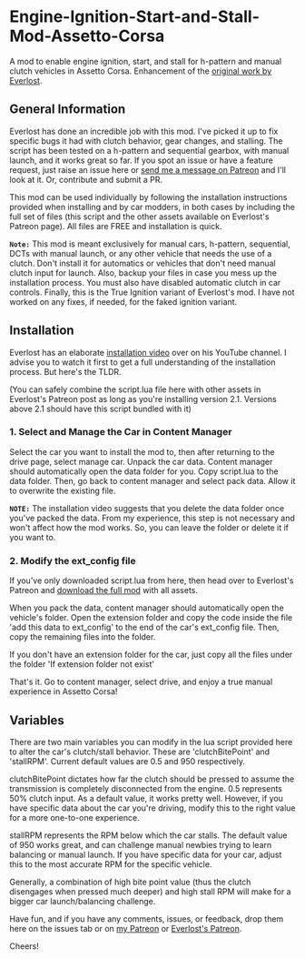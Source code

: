 # Engine-Ignition-Start-and-Stall-Mod-Assetto-Corsa
A mod to enable engine ignition, start, and stall for h-pattern and manual clutch vehicles in Assetto Corsa. Enhancement of the [original work by Everlost](https://www.patreon.com/posts/assetto-corsa-99700598). 

## General Information

Everlost has done an incredible job with this mod. I've picked it up to fix specific bugs it had with clutch behavior, gear changes, and stalling. The script has been tested on a h-pattern and sequential gearbox, with manual launch, and it works great so far. If you spot an issue or have a feature request, just raise an issue here or [send me a message on Patreon](www.patreon.com/IanOmondi) and I'll look at it. Or, contribute and submit a PR.

This mod can be used individually by following the installation instructions provided when installing and by car modders, in both cases by including the full set of files (this script and the other assets available on Everlost's Patreon page). All files are FREE and installation is quick. 




**``Note:``** This mod is meant exclusively for manual cars, h-pattern, sequential, DCTs with manual launch, or any other vehicle that needs the use of a clutch. Don't install it for automatics or vehicles that don't need manual clutch input for launch. Also, backup your files in case you mess up the installation process. You must also have disabled automatic clutch in car controls. Finally, this is the True Ignition variant of Everlost's mod. I have not worked on any fixes, if needed, for the faked ignition variant.




## Installation

Everlost has an elaborate [installation video](https://www.youtube.com/watch?v=B1rOc_Oanfk) over on his YouTube channel. I advise you to watch it first to get a full understanding of the installation process. But here's the TLDR. 

(You can safely combine the script.lua file here with other assets in Everlost's Patreon post as long as you're installing version 2.1. Versions above 2.1 should have this script bundled with it)

### 1. Select and Manage the Car in Content Manager

Select the car you want to install the mod to, then after returning to the drive page, select manage car. Unpack the car data. Content manager should automatically open the data folder for you. Copy script.lua to the data folder. Then, go back to content manager and select pack data. Allow it to overwrite the existing file.

**``NOTE:``** The installation video suggests that you delete the data folder once you've packed the data. From my experience, this step is not necessary and won't affect how the mod works. So, you can leave the folder or delete it if you want to. 

### 2. Modify the ext_config file

If you've only downloaded script.lua from here, then head over to Everlost's Patreon and [download the full mod](https://www.patreon.com/posts/assetto-corsa-99700598) with all assets. 

When you pack the data, content manager should automatically open the vehicle's folder. Open the extension folder and copy the code inside the file 'add this data to ext_config' to the end of the car's ext_config file. Then, copy the remaining files into the folder.

If you don't have an extension folder for the car, just copy all the files under the folder 'If extension folder not exist'

That's it. Go to content manager, select drive, and enjoy a true manual experience in Assetto Corsa!


## Variables

There are two main variables you can modify in the lua script provided here to alter the car's clutch/stall behavior. These are 'clutchBitePoint' and 'stallRPM'. Current default values are 0.5 and 950 respectively.

clutchBitePoint dictates how far the clutch should be pressed to assume the transmission is completely disconnected from the engine. 0.5 represents 50% clutch input. As a default value, it works pretty well. However, if you have specific data about the car you're driving, modify this to the right value for a more one-to-one experience.

stallRPM represents the RPM below which the car stalls. The default value of 950 works great, and can challenge manual newbies trying to learn balancing or manual launch. If you have specific data for your car, adjust this to the most accurate RPM for the specific vehicle.

Generally, a combination of high bite point value (thus the clutch disengages when pressed much deeper) and high stall RPM will make for a bigger car launch/balancing challenge. 

Have fun, and if you have any comments, issues, or feedback, drop them here on the issues tab or on [my Patreon](www.patreon.com/IanOmondi) or [Everlost's Patreon](https://www.patreon.com/posts/assetto-corsa-99700598).

Cheers!
